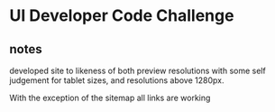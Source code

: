 # UI Developer Code Challenge

## notes

developed site to likeness of both preview resolutions with some self judgement for tablet sizes, and resolutions above 1280px.

With the exception of the sitemap all links are working

